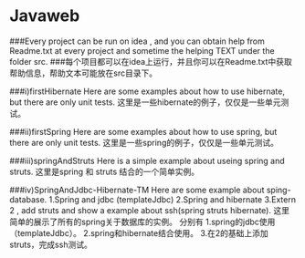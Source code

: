 # Javaweb

###Every project can be run on idea , and you can obtain help from Readme.txt at every project and sometime the helping TEXT under the folder src.
###每个项目都可以在idea上运行，并且你可以在Readme.txt中获取帮助信息，帮助文本可能放在src目录下。

###i)firstHibernate
Here are some examples about how to use hibernate, but there are only unit tests.
这里是一些hibernate的例子，仅仅是一些单元测试。

###ii)firstSpring
Here are some examples about how to use spring, but there are only unit tests.
这里是一些spring的例子，仅仅是一些单元测试。

###iii)springAndStruts
Here is a simple example about useing spring and struts.
这里是spring 和 struts 结合的一个简单实例。

###iv)SpringAndJdbc-Hibernate-TM
Here are some example about sping-database.
1.Spring and jdbc (templateJdbc)
2.Spring and hibernate
3.Extern 2 , add struts and show a example about ssh(spring struts hibernate). 
这里简单的展示了所有的spring关于数据库的实例。
分别有
1.spring的jdbc使用（templateJdbc）。
2.spring和hibernate结合使用。
3.在2的基础上添加struts，完成ssh测试。

